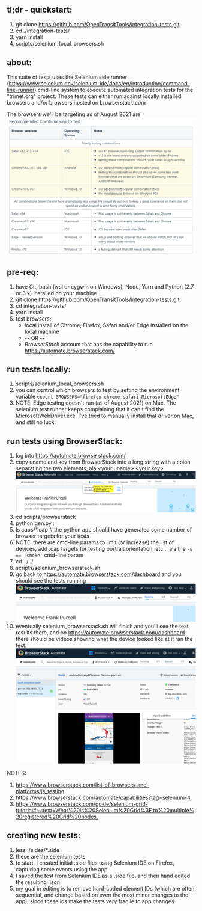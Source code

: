 tl;dr - quickstart:
------------------
1. git clone https://github.com/OpenTransitTools/integration-tests.git
1. cd ./integration-tests/
1. yarn install
1. scripts/selenium_local_browsers.sh

about:
------
This suite of tests uses the Selenium side runner (https://www.selenium.dev/selenium-ide/docs/en/introduction/command-line-runner)
cmd-line system to execute automated integration tests for the "trimet.org" project.  These tests can either run against
locally installed browsers and/or browsers hosted on browserstack.com

The browsers we'll be targeting as of August 2021 are:
![most important browsers to test](docs/images/important_browsers_2021.png?raw=true)

pre-req:
--------
1. have Git, bash (wsl or cygwin on Windows), Node, Yarn and Python (2.7 or 3.x) installed on your machine
1. git clone https://github.com/OpenTransitTools/integration-tests.git
1. cd integration-tests/
1. yarn install
1. test browsers:
   * local install of Chrome, Firefox, Safari and/or Edge installed on the local machine
   * -- OR --
   * *BrowserStack* account that has the capability to run https://automate.browserstack.com/ 

run tests locally:
-----------------
1. scripts/selenium_local_browsers.sh
1. you can control which browsers to test by setting the environment variable `export BROWSERS="firefox chrome safari MicrosoftEdge"`
1. NOTE: Edge testing doesn't run (as of August 2021) on Mac.  The selenium test runner keeps complaining that it can't find the MicrosoftWebDriver.exe.  I've tried to manually install that driver on Mac, and still no luck.  

run tests using BrowserStack: 
----------------------------
1. log into https://automate.browserstack.com/
1. copy uname and key from BrowserStack into a long string with a colon separating the two elements, ala \<your uname\>:\<your key\> <br>![BrowserStack Uname & Key img](docs/images/BrowserStack_uname_key.png?raw=true)
1. cd scripts/browserstack
1. python gen.py <your uname>:<your key>
1. ls caps/*.cap  # the python app should have generated some number of browser targets for your tests
1. NOTE: there are cmd-line params to limit (or increase) the list of devices, add .cap targets for testing portrait orientation, etc... ala the `-s == 'smoke'` cmd-line param  
1. cd ../../
1. scripts/selenium_browserstack.sh
1. go back to https://automate.browserstack.com/dashboard and you should see the tests running
![browser stack running tests](docs/images/bs_running.png?raw=true)
1. eventually selenium_browserstack.sh will finish and you'll see the test results there, and on https://automate.browserstack.com/dashboard there should be videos showing what the device looked like at it ran the test. 
![sbrowser stack playback app](docs/images/bs_playback.png?raw=true)

NOTES:
1. https://www.browserstack.com/list-of-browsers-and-platforms/js_testing
1. https://www.browserstack.com/automate/capabilities?tag=selenium-4
1. <https://www.browserstack.com/guide/selenium-grid-tutorial#:~:text=What%20is%20Selenium%20Grid%3F,to%20multiple%20registered%20Grid%20nodes.>

creating new tests:
------------------
1. less ./sides/*.side
1. these are the selenium tests
1. to start, I created initial .side files using Selenium IDE on Firefox, capturing some events using the app
1. I saved the test from Selenium IDE as a .side file, and then hand edited the resulting .json
1. my goal in editing is to remove hard-coded element IDs (which are often sequential, and change based on even the most
   minor changes to the app), since these ids make the tests very fragile to app changes
